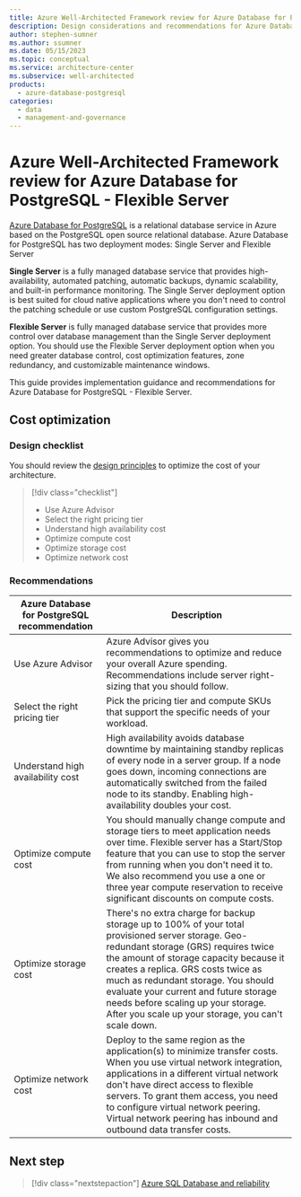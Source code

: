 ```yaml
---
title: Azure Well-Architected Framework review for Azure Database for PostgreSQL
description: Design considerations and recommendations for Azure Database for PostgrSQL
author: stephen-sumner
ms.author: ssumner
ms.date: 05/15/2023
ms.topic: conceptual
ms.service: architecture-center
ms.subservice: well-architected
products:
  - azure-database-postgresql
categories:
  - data
  - management-and-governance
---
```


# Azure Well-Architected Framework review for Azure Database for PostgreSQL - Flexible Server

[Azure Database for PostgreSQL](/azure/postgresql/overview) is a relational database service in Azure based on the PostgreSQL open source relational database. Azure Database for PostgreSQL has two deployment modes: Single Server and Flexible Server

**Single Server** is a fully managed database service that provides high-availability, automated patching, automatic backups, dynamic scalability, and built-in performance monitoring. The Single Server deployment option is best suited for cloud native applications where you don't need to control the patching schedule or use custom PostgreSQL configuration settings.

**Flexible Server** is fully managed database service that provides more control over database management than the Single Server deployment option. You should use the Flexible Server deployment option when you need greater database control, cost optimization features, zone redundancy, and customizable maintenance windows.

This guide provides implementation guidance and recommendations for Azure Database for PostgreSQL - Flexible Server.

## Cost optimization

### Design checklist

You should review the [design principles](/azure/architecture/framework/cost/principles) to optimize the cost of your architecture.

> [!div class="checklist"]
> - Use Azure Advisor
> - Select the right pricing tier
> - Understand high availability cost
> - Optimize compute cost
> - Optimize storage cost
> - Optimize network cost

### Recommendations

Azure Database for PostgreSQL recommendation | Description
| --- | --- |
| Use Azure Advisor | Azure Advisor gives you recommendations to optimize and reduce your overall Azure spending. Recommendations include server right-sizing that you should follow. |
| Select the right pricing tier | Pick the pricing tier and compute SKUs that support the specific needs of your workload. |
| Understand high availability cost | High availability avoids database downtime by maintaining standby replicas of every node in a server group. If a node goes down, incoming connections are automatically switched from the failed node to its standby. Enabling high-availability doubles your cost. |
| Optimize compute cost | You should manually change compute and storage tiers to meet application needs over time. Flexible server has a Start/Stop feature that you can use to stop the server from running when you don't need it to. We also recommend you use a one or three year compute reservation to receive significant discounts on compute costs.|
| Optimize storage cost | There's no extra charge for backup storage up to 100% of your total provisioned server storage. Geo-redundant storage (GRS) requires twice the amount of storage capacity because it creates a replica. GRS costs twice as much as redundant storage. You should evaluate your current and future storage needs before scaling up your storage. After you scale up your storage, you can't scale down.
| Optimize network cost | Deploy to the same region as the application(s) to minimize transfer costs. When you use virtual network integration, applications in a different virtual network don't have direct access to flexible servers. To grant them access, you need to configure virtual network peering. Virtual network peering has inbound and outbound data transfer costs.

## Next step

> [!div class="nextstepaction"]
> [Azure SQL Database and reliability](../azure-sql-database/reliability.md)
